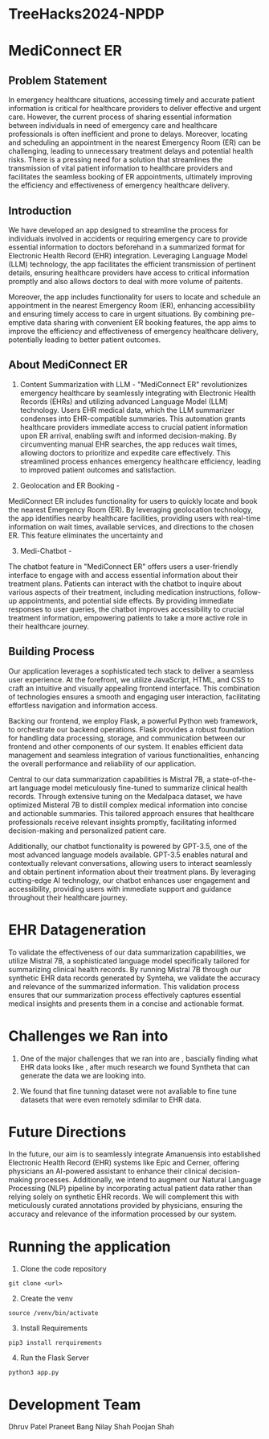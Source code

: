 # TreeHacks2024-NPDP

# MediConnect ER

## Problem Statement

In emergency healthcare situations, accessing timely and accurate patient information is critical for healthcare providers to deliver effective and urgent care. However, the current process of sharing essential information between individuals in need of emergency care and healthcare professionals is often inefficient and prone to delays. Moreover, locating and scheduling an appointment in the nearest Emergency Room (ER) can be challenging, leading to unnecessary treatment delays and potential health risks. There is a pressing need for a solution that streamlines the transmission of vital patient information to healthcare providers and facilitates the seamless booking of ER appointments, ultimately improving the efficiency and effectiveness of emergency healthcare delivery.

## Introduction

We have developed an app designed to streamline the process for individuals involved in accidents or requiring emergency care to provide essential information to doctors beforehand in a summarized format for Electronic Health Record (EHR) integration. Leveraging Language Model (LLM) technology, the app facilitates the efficient transmission of pertinent details, ensuring healthcare providers have access to critical information promptly and also allows doctors to deal with more volume of paitents.

Moreover, the app includes functionality for users to locate and schedule an appointment in the nearest Emergency Room (ER), enhancing accessibility and ensuring timely access to care in urgent situations. By combining pre-emptive data sharing with convenient ER booking features, the app aims to improve the efficiency and effectiveness of emergency healthcare delivery, potentially leading to better patient outcomes.

## About MediConnect ER

1. Content Summarization with LLM - 
"MediConnect ER" revolutionizes emergency healthcare by seamlessly integrating with Electronic Health Records (EHRs) and utilizing advanced Language Model (LLM) technology. Users EHR medical data, which the LLM summarizer condenses into EHR-compatible summaries. This automation grants healthcare providers immediate access to crucial patient information upon ER arrival, enabling swift and informed decision-making. By circumventing manual EHR searches, the app reduces wait times, allowing doctors to prioritize and expedite care effectively. This streamlined process enhances emergency healthcare efficiency, leading to improved patient outcomes and satisfaction.

2. Geolocation and ER Booking -

MediConnect ER includes functionality for users to quickly locate and book the nearest Emergency Room (ER). By leveraging geolocation technology, the app identifies nearby healthcare facilities, providing users with real-time information on wait times, available services, and directions to the chosen ER. This feature eliminates the uncertainty and 

3. Medi-Chatbot -

The chatbot feature in "MediConnect ER" offers users a user-friendly interface to engage with and access essential information about their treatment plans. Patients can interact with the chatbot to inquire about various aspects of their treatment, including medication instructions, follow-up appointments, and potential side effects. By providing immediate responses to user queries, the chatbot improves accessibility to crucial treatment information, empowering patients to take a more active role in their healthcare journey. 


## Building Process

Our application leverages a sophisticated tech stack to deliver a seamless user experience. At the forefront, we utilize JavaScript, HTML, and CSS to craft an intuitive and visually appealing frontend interface. This combination of technologies ensures a smooth and engaging user interaction, facilitating effortless navigation and information access.

Backing our frontend, we employ Flask, a powerful Python web framework, to orchestrate our backend operations. Flask provides a robust foundation for handling data processing, storage, and communication between our frontend and other components of our system. It enables efficient data management and seamless integration of various functionalities, enhancing the overall performance and reliability of our application.

Central to our data summarization capabilities is Mistral 7B, a state-of-the-art language model meticulously fine-tuned to summarize clinical health records. Through extensive tuning on the Medalpaca dataset, we have optimized Misteral 7B to distill complex medical information into concise and actionable summaries. This tailored approach ensures that healthcare professionals receive relevant insights promptly, facilitating informed decision-making and personalized patient care.

Additionally, our chatbot functionality is powered by GPT-3.5, one of the most advanced language models available. GPT-3.5 enables natural and contextually relevant conversations, allowing users to interact seamlessly and obtain pertinent information about their treatment plans. By leveraging cutting-edge AI technology, our chatbot enhances user engagement and accessibility, providing users with immediate support and guidance throughout their healthcare journey.


# EHR Datageneration

To validate the effectiveness of our data summarization capabilities, we utilize Mistral 7B, a sophisticated language model specifically tailored for summarizing clinical health records. By running Mistral 7B through our synthetic EHR data records generated by Synteha, we validate the accuracy and relevance of the summarized information. This validation process ensures that our summarization process effectively captures essential medical insights and presents them in a concise and actionable format.

# Challenges we Ran into

1. One of the major challenges that we ran into are , bascially finding what EHR data looks like , after much research we found Syntheta that can generate the data we are looking into.

2. We found that fine tunning dataset were not avaliable to fine tune datasets that were even remotely sdimilar to EHR data.


# Future Directions

In the future, our aim is to seamlessly integrate Amanuensis into established Electronic Health Record (EHR) systems like Epic and Cerner, offering physicians an AI-powered assistant to enhance their clinical decision-making processes. Additionally, we intend to augment our Natural Language Processing (NLP) pipeline by incorporating actual patient data rather than relying solely on synthetic EHR records. We will complement this with meticulously curated annotations provided by physicians, ensuring the accuracy and relevance of the information processed by our system.

# Running the application

1. Clone the code repository

```
git clone <url>

```

2. Create the venv 

```
source /venv/bin/activate
```

3. Install Requirements
```
pip3 install rerquirements
```

4. Run the Flask Server
```
python3 app.py
```

# Development Team

Dhruv Patel
Praneet Bang
Nilay Shah
Poojan Shah

















